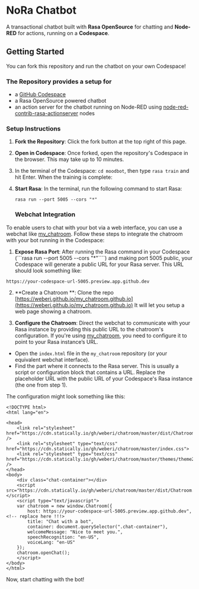 

# NoRa Chatbot

A transactional chatbot built with **Rasa OpenSource** for chatting and **Node-RED** for actions, running on a **Codespace**.

## Getting Started

You can fork this repository and run the chatbot on your own Codespace!

### The Repository provides a setup for

- a [GitHub Codespace](https://github.com/features/codespaces)
- a Rasa OpenSource powered chatbot
- an action server for the chatbot running on Node-RED using  [node-red-contrib-rasa-actionserver](https://github.com/weberi/node-red-contrib-rasa-actionserver) nodes

### Setup Instructions

1. **Fork the Repository**: Click the fork button at the top right of this page.
2. **Open in Codespace**: Once forked, open the repository's Codespace in the browser. This may take up to 10 minutes.
3. In the terminal of the Codespace: ```cd moodbot```, then type ```rasa train``` and hit Enter. When the training is complete:
4. **Start Rasa**: In the terminal, run the following command to start Rasa:

   ```rasa run --port 5005 --cors "*"```

   ### Webchat Integration

To enable users to chat with your bot via a web interface, you can use a webchat like [my_chatroom](https://weberi.github.io/my_chatroom.github.io). Follow these steps to integrate the chatroom with your bot running in the Codespace:


1. **Expose Rasa Port**: After running the Rasa command in your Codespace (```rasa run --port 5005 --cors "*"````) and making port 5005 public, your Codespace will generate a public URL for your Rasa server. This URL should look something like:

```https://your-codespace-url-5005.preview.app.github.dev```

2. **Create a Chatroom **: Clone the repo  [https://weberi.github.io/my_chatroom.github.io](https://weberi.github.io/my_chatroom.github.io) It will let you setup a web page showing a chatroom.

3. **Configure the Chatroom**: Direct the webchat to communicate with your Rasa instance by providing this public URL to the chatroom's configuration. If you're using [my_chatroom](https://weberi.github.io/my_chatroom.github.io), you need to configure it to point to your Rasa instance’s URL.

- Open the `index.html` file in the `my_chatroom` repository (or your equivalent webchat interface).
- Find the part where it connects to the Rasa server. This is usually a script or configuration block that contains a URL. Replace the placeholder URL with the public URL of your Codespace's Rasa instance (the one from step 1).

The configuration might look something like this:

```
<!DOCTYPE html>
<html lang="en">

<head>
    <link rel="stylesheet" href="https://cdn.statically.io/gh/weberi/chatroom/master/dist/Chatroom.css" />
    <link rel="stylesheet" type="text/css" href="https://cdn.statically.io/gh/weberi/chatroom/master/index.css">
    <link rel="stylesheet" type="text/css" href="https://cdn.statically.io/gh/weberi/chatroom/master/themes/theme2.css" />
</head>
<body>
    <div class="chat-container"></div>
    <script src="https://cdn.statically.io/gh/weberi/chatroom/master/dist/Chatroom.js"></script>
    <script type="text/javascript">
    var chatroom = new window.Chatroom({
        host: https://your-codespace-url-5005.preview.app.github.dev",   <!-- replace here !!!>
        title: "Chat with a bot",
        container: document.querySelector(".chat-container"),
        welcomeMessage: "Nice to meet you.",
        speechRecognition: "en-US",
        voiceLang: "en-US"
    });
    chatroom.openChat();
    </script>
</body>
</html>
```

Now, start chatting with the bot!

